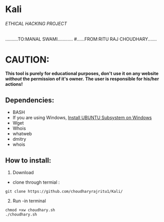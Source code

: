 # Kali
###### ETHICAL HACKING PROJECT #########
..........TO:MANAL SWAMI............
#......FROM:RITU RAJ CHOUDHARY.......


# CAUTION:
**This tool is purely for educational purposes, don't use it on any website *without* the permission of it's owner.**
**The user is responsible for his/her actions!**

## Dependencies:

  -  BASH
  -  If you are using Windows, [Install UBUNTU Subsystem on Windows](https://docs.microsoft.com/en-us/windows/wsl/install-win10)
  -  Wget
  -  Whois
  -  whatweb
  -  dmitry
  -  whois


## How to install: 
 1. Download
 - clone through termial :
  ``` 
  git clone https://github.com/choudharyrajritu1/Kali/
  ```
  2. Run
  -in terminal
  ```
  chmod +xw choudhary.sh
  ./choudhary.sh
  ```
